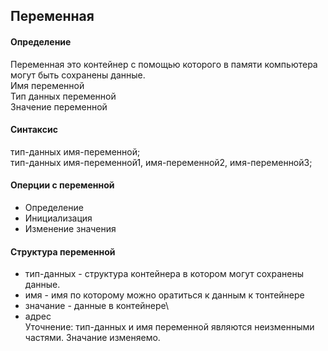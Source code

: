 ## Переменная
#### Определение
Переменная это контейнер с помощью которого в памяти компьютера могут быть сохранены данные.\
Имя переменной\
Тип данных переменной\
Значение переменной
#### Синтаксис
тип-данных имя-переменной;\
тип-данных имя-переменной1, имя-переменной2, имя-переменной3;
#### Оперции с переменной
- Определение
- Инициализация
- Изменение значения


#### Структура переменной
 - тип-данных - структура контейнера в котором могут сохранены данные.
 - имя - имя по которому можно оратиться к данным к тонтейнере
 - значание - данные в контейнере\
 - адрес \
Уточнение: тип-данных и имя переменной являются неизменными частями. Значание изменяемо.
